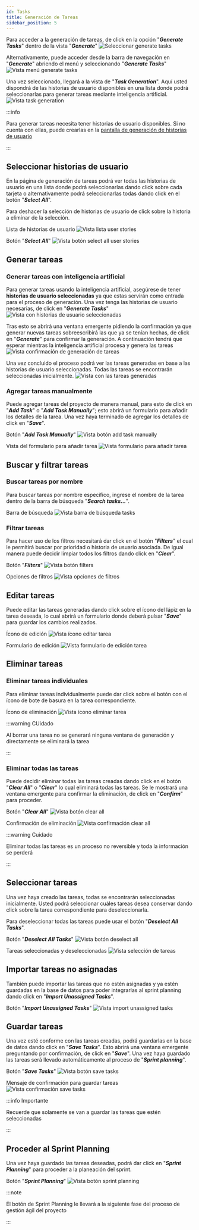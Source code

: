 ```yaml
---
id: Tasks
title: Generación de Tareas
sidebar_position: 5
---
```


Para acceder a la generación de tareas, de click en la opción "**_Generate Tasks_**" dentro de la vista "**_Generate_**"
![Seleccionar generate tasks](img/tasks/VistaSelectGenerateTasks.png)

Alternativamente, puede acceder desde la barra de navegación en "**_Generate_**" abriendo el menú y seleccionando "**_Generate Tasks_**"
![Vista menú generate tasks](img/tasks/VistaMenuGenerateTasks.png)

Una vez seleccionado, llegará a la vista de "**_Task Generation_**". Aquí usted dispondrá de las historias de usuario disponibles en una lista donde podrá seleccionarlas para generar tareas mediante inteligencia artificial.
![Vista task generation](img/tasks/VistaTaskGeneration.png) 

:::info

Para generar tareas necesita tener historias de usuario disponibles. Si no cuenta con ellas, puede crearlas en la [pantalla de generación de historias de usuario](UserStories)

:::

## Seleccionar historias de usuario

En la página de generación de tareas podrá ver todas las historias de usuario en una lista donde podrá seleccionarlas dando click sobre cada tarjeta o alternativamente podrá seleccionarlas todas dando click en el botón "**_Select All_**".

Para deshacer la selección de historias de usuario de click sobre la historia a eliminar de la selección.

Lista de historias de usuario
![Vista lista user stories](img/tasks/VistaListaUserStories.png)

Botón "**_Select All_**"
![Vista botón select all user stories](img/tasks/VistaSelectAllUserStorie.png)

## Generar tareas

### Generar tareas con inteligencia artificial

Para generar tareas usando la inteligencia artificial, asegúrese de tener **historias de usuario seleccionadas** ya que estas servirán como entrada para el proceso de generación. Una vez tenga las historias de usuario necesarias, de click en "**_Generate Tasks_**"
![Vista con historias de usuario seleccionadas](img/tasks/VistaBotonGenerateTasks.png)

Tras esto se abrirá una ventana emergente pidiendo la confirmación ya que generar nuevas tareas sobreescribirá las que ya se tenían hechas, de click en "**_Generate_**" para confirmar la generación. A continuación tendrá que esperar mientras la inteligencia artificial procesa y genera las tareas
![Vista confirmación de generación de tareas](img/tasks/VistaConfirmacionGenTasks.png) 

Una vez concluido el proceso podrá ver las tareas generadas en base a las historias de usuario seleccionadas. Todas las tareas se encontrarán seleccionadas inicialmente.
![Vista con las tareas generadas](img/tasks/VistaTasksGenerated.png)

### Agregar tareas manualmente

Puede agregar tareas del proyecto de manera manual, para esto de click en "**_Add Task_**" o "**_Add Task Manually_**"; esto abrirá un formulario para añadir los detalles de la tarea. Una vez haya terminado de agregar los detalles de click en "**_Save_**".

Botón "**_Add Task Manually_**"
![Vista botón add task manually](img/tasks/VistaAddTaskManually.png)

Vista del formulario para añadir tarea
![Vista formulario para añadir tarea](img/tasks/VistaAgregarTaskForm.png)

## Buscar y filtrar tareas

### Buscar tareas por nombre

Para buscar tareas por nombre específico, ingrese el nombre de la tarea dentro de la barra de búsqueda "**_Search tasks..._**".

Barra de búsqueda
![Vista barra de búsqueda tasks](img/tasks/VistaBusquedaTasks.png)

### Filtrar tareas

Para hacer uso de los filtros necesitará dar click en el botón "**_Filters_**" el cual le permitirá buscar por prioridad o historia de usuario asociada. De igual manera puede decidir limpiar todos los filtros dando click en "**_Clear_**".

Botón "**_Filters_**"
![Vista botón filters](img/tasks/VistaFilters.png)

Opciones de filtros
![Vista opciones de filtros](img/tasks/VistaOpcionesFiltros.png)

## Editar tareas

Puede editar las tareas generadas dando click sobre el ícono del lápiz en la tarea deseada, lo cual abrirá un formulario donde deberá pulsar "**_Save_**" para guardar los cambios realizados.

Ícono de edición
![Vista ícono editar tarea](img/tasks/VistaIconoEditarTask.png)

Formulario de edición
![Vista formulario de edición tarea](img/tasks/VistaFormEdicionTask.png)

## Eliminar tareas

### Eliminar tareas individuales

Para eliminar tareas individualmente puede dar click sobre el botón con el ícono de bote de basura en la tarea correspondiente.

Ícono de eliminación
![Vista ícono eliminar tarea](img/tasks/VistaIconoEliminarTask.png)

:::warning CUidado

Al borrar una tarea no se generará ninguna ventana de generación y directamente se eliminará la tarea

:::

### Eliminar todas las tareas

Puede decidir eliminar todas las tareas creadas dando click en el botón "**_Clear All_**" o "**_Clear_**" lo cual eliminará todas las tareas. Se le mostrará una ventana emergente para confirmar la eliminación, de click en "**_Confirm_**" para proceder.

Botón "**_Clear All_**"
![Vista botón clear all](img/tasks/VistaClearAll.png)

Confirmación de eliminación
![Vista confirmación clear all](img/tasks/VistaConfirmacionClearAll.png)

:::warning Cuidado

Eliminar todas las tareas es un proceso no reversible y toda la información se perderá

:::

## Seleccionar tareas

Una vez haya creado las tareas, todas se encontrarán seleccionadas inicialmente. Usted podrá seleccionar cuáles tareas desea conservar dando click sobre la tarea correspondiente para deseleccionarla.

Para deseleccionar todas las tareas puede usar el botón "**_Deselect All Tasks_**".

Botón "**_Deselect All Tasks_**"
![Vista botón deselect all](img/tasks/VistaDeselectAll.png)

Tareas seleccionadas y deseleccionadas
![Vista selección de tareas](img/tasks/VistaSeleccionTasks.png)

## Importar tareas no asignadas

También puede importar las tareas que no estén asignadas y ya estén guardadas en la base de datos para poder integrarlas al sprint planning dando click en "**_Import Unassigned Tasks_**".

Botón "**_Import Unassigned Tasks_**"
![Vista import unassigned tasks](img/tasks/VistaImportUnassignedTasks.png)

## Guardar tareas

Una vez esté conforme con las tareas creadas, podrá guardarlas en la base de datos dando click en "**_Save Tasks_**". Esto abrirá una ventana emergente preguntando por confirmación, de click en "**_Save_**". Una vez haya guardado las tareas será llevado automáticamente al proceso de "**_Sprint planning_**".

Botón "**_Save Tasks_**"
![Vista botón save tasks](img/tasks/VistaSaveTasks.png)

Mensaje de confirmación para guardar tareas
![Vista confirmación save tasks](img/tasks/VistaSaveTasksConf.png)

:::info Importante

Recuerde que solamente se van a guardar las tareas que estén seleccionadas

:::

## Proceder al Sprint Planning

Una vez haya guardado las tareas deseadas, podrá dar click en "**_Sprint Planning_**" para proceder a la planeación del sprint.

Botón "**_Sprint Planning_**"
![Vista botón sprint planning](img/tasks/VistaSprintPlanning.png)

:::note

El botón de Sprint Planning le llevará a la siguiente fase del proceso de gestión ágil del proyecto

:::

